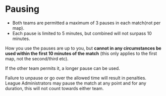 # Pausing
- Both teams are permitted a maximum of 3 pauses in each match(not per map).
- Each pause is limited to 5 minutes, but combined will not surpass 10 minutes. 

How you use the pauses are up to you, but **cannot in any circumstances be used within the first 10 minutes of the match** (this only applies to the first map, not the second/third etc).

If the other team permits it, a longer pause can be used. 

Failure to unpause or go over the allowed time will result in penalties. League Administrators may pause the match at any point and for any duration, this will not count towards either team.
